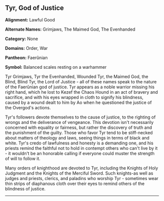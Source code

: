 ﻿## Tyr, God of Justice

**Alignment:** Lawful Good

**Alternate Names:** Grimjaws, The Maimed God, The Evenhanded

**Category:** None

**Domains:** Order, War

**Pantheon:** Faerûnian

**Symbol:** Balanced scales resting on a warhammer

Tyr Grimjaws, Tyr the Evenhanded, Wounded Tyr, the Maimed God, the Blind, Blind Tyr, the Lord of Justice - all of these names speak to the nature of the Faerûnian god of justice. Tyr appears as a noble warrior missing his right hand, which he lost to Kezef the Chaos Hound in an act of bravery and sacrifice, and with his eyes wrapped in cloth to signify his blindness, caused by a wound dealt to him by Ao when he questioned the justice of the Overgod's actions.

Tyr's followers devote themselves to the cause of justice, to the righting of wrongs and the deliverance of vengeance. This devotion isn't necessarily concerned with equality or fairness, but rather the discovery of truth and the punishment of the guilty. Those who favor Tyr tend to be stiff-necked about matters of theology and laws, seeing things in terms of black and white. Tyr's credo of lawfulness and honesty is a demanding one, and his priests remind the faithful not to hold in contempt others who can't live by it - it wouldn't be an honorable calling if everyone could muster the strength of will to follow it.

Many orders of knighthood are devoted to Tyr, including the Knights of Holy Judgment and the Knights of the Merciful Sword. Such knights-as well as judges and priests, clerics, and paladins who worship Tyr - sometimes wear thin strips of diaphanous cloth over their eyes to remind others of the blindness of justice.

---

